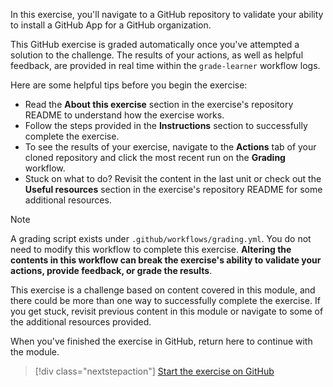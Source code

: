 In this exercise, you'll navigate to a GitHub repository to validate your ability to install a GitHub App for a GitHub organization.

This GitHub exercise is graded automatically once you've attempted a solution to the challenge. The results of your actions, as well as helpful feedback, are provided in real time within the `grade-learner` workflow logs.

Here are some helpful tips before you begin the exercise:

- Read the **About this exercise** section in the exercise's repository README to understand how the exercise works.
- Follow the steps provided in the **Instructions** section to successfully complete the exercise.
- To see the results of your exercise, navigate to the **Actions** tab of your cloned repository and click the most recent run on the **Grading** workflow.
- Stuck on what to do? Revisit the content in the last unit or check out the **Useful resources** section in the exercise's repository README for some additional resources.

>[!Note]
> A grading script exists under `.github/workflows/grading.yml`. You do not need to modify this workflow to complete this exercise. **Altering the contents in this workflow can break the exercise's ability to validate your actions, provide feedback, or grade the results**.

This exercise is a challenge based on content covered in this module, and there could be more than one way to successfully complete the exercise. If you get stuck, revisit previous content in this module or navigate to some of the additional resources provided.

When you've finished the exercise in GitHub, return here to continue with the module.

> [!div class="nextstepaction"]
> [Start the exercise on GitHub](https://github.com/githubtraining/exercise-check-installed-apps?azure-portal=true)
